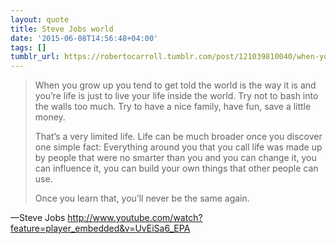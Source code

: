 ```yaml
---
layout: quote
title: Steve Jobs world
date: '2015-06-08T14:56:48+04:00'
tags: []
tumblr_url: https://robertocarroll.tumblr.com/post/121039810040/when-you-grow-up-you-tend-to-get-told-the-world-is
---
```

<blockquote><p>When you grow up you tend to get told the world is the way it is and you&rsquo;re life is just to live your life inside the world. Try not to bash into the walls too much. Try to have a nice family, have fun, save a little money.</p>

<p>That&rsquo;s a very limited life. Life can be much broader once you discover one simple fact: Everything around you that you call life was made up by people that were no smarter than you and you can change it, you can influence it, you can build your own things that other people can use.</p>

<p>Once you learn that, you&rsquo;ll never be the same again.</p></blockquote>&#8212;Steve Jobs <a href="http://www.youtube.com/watch?feature=player_embedded&amp;v=UvEiSa6_EPA">http://www.youtube.com/watch?feature=player_embedded&amp;v=UvEiSa6_EPA</a><br/>
